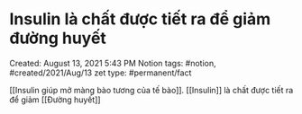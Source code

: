 # Insulin là chất được tiết ra để giảm đường huyết

Created: August 13, 2021 5:43 PM
Notion tags: #notion, #created/2021/Aug/13
zet type: #permanent/fact

[[Insulin giúp mở màng bào tương của tế bào]]. [[Insulin]] là chất được tiết ra để giảm [[Đường huyết]]
